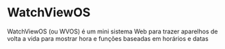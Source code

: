 # WatchViewOS
WatchViewOS (ou WVOS) é um mini sistema Web para trazer aparelhos de volta a vida para mostrar hora e funções baseadas em horários e datas
